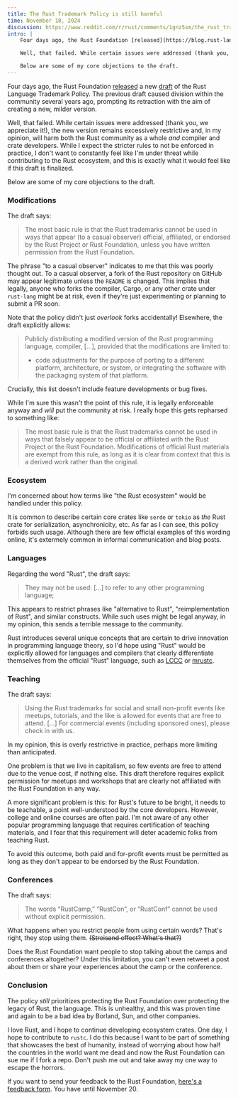 ```yaml
---
title: The Rust Trademark Policy is still harmful
time: November 10, 2024
discussion: https://www.reddit.com/r/rust/comments/1gnz5sm/the_rust_trademark_policy_is_still_harmful/
intro: |
    Four days ago, the Rust Foundation [released](https://blog.rust-lang.org/2024/11/06/trademark-update.html) a new [draft](https://drive.google.com/file/d/1hjTx11Fb-4W7RQLmp3R8BLDACc7zxIpG/view) of the Rust Language Trademark Policy. The previous draft caused division within the community several years ago, prompting its retraction with the aim of creating a new, milder version.

    Well, that failed. While certain issues were addressed (thank you, we appreciate it!), the new version remains excessively restrictive and, in my opinion, will harm both the Rust community as a whole *and* compiler and crate developers. While I expect the stricter rules to not be enforced in practice, I don't want to constantly feel like I'm under threat while contributing to the Rust ecosystem, and this is exactly what it would feel like if this draft is finalized.

    Below are some of my core objections to the draft.
---
```


Four days ago, the Rust Foundation [released](https://blog.rust-lang.org/2024/11/06/trademark-update.html) a new [draft](https://drive.google.com/file/d/1hjTx11Fb-4W7RQLmp3R8BLDACc7zxIpG/view) of the Rust Language Trademark Policy. The previous draft caused division within the community several years ago, prompting its retraction with the aim of creating a new, milder version.

Well, that failed. While certain issues were addressed (thank you, we appreciate it!), the new version remains excessively restrictive and, in my opinion, will harm both the Rust community as a whole *and* compiler and crate developers. While I expect the stricter rules to not be enforced in practice, I don't want to constantly feel like I'm under threat while contributing to the Rust ecosystem, and this is exactly what it would feel like if this draft is finalized.

Below are some of my core objections to the draft.


### Modifications

The draft says:

> The most basic rule is that the Rust trademarks cannot be used in ways that appear (to a casual observer) official, affiliated, or endorsed by the Rust Project or Rust Foundation, unless you have written permission from the Rust Foundation.

The phrase "to a casual observer" indicates to me that this was poorly thought out. To a casual observer, a fork of the Rust repository on GitHub may appear legitimate unless the `README` is changed. This implies that legally, anyone who forks the compiler, Cargo, or any other crate under `rust-lang` might be at risk, even if they're just experimenting or planning to submit a PR soon.

Note that the policy didn't just *overlook* forks accidentally! Elsewhere, the draft explicitly allows:

> Publicly distributing a modified version of the Rust programming language, compiler, [...], provided that the modifications are limited to:
> - code adjustments for the purpose of porting to a different platform, architecture, or system, or integrating the software with the packaging system of that platform.

Crucially, this list doesn't include feature developments or bug fixes.

While I'm sure this wasn't the point of this rule, it is legally enforceable anyway and *will* put the community at risk. I really hope this gets repharsed to something like:

> The most basic rule is that the Rust trademarks cannot be used in ways that falsely appear to be official or affiliated with the Rust Project or the Rust Foundation. Modifications of official Rust materials are exempt from this rule, as long as it is clear from context that this is a derived work rather than the original.


### Ecosystem

I'm concerned about how terms like "the Rust ecosystem" would be handled under this policy.

It is common to describe certain core crates like `serde` or `tokio` as *the* Rust crate for serialization, asynchronicity, etc. As far as I can see, this policy forbids such usage. Although there are few official examples of this wording online, it's extermely common in informal communication and blog posts.


### Languages

Regarding the word "Rust", the draft says:

> They may not be used: [...] to refer to any other programming language;

This appears to restrict phrases like "alternative to Rust", "reimplementation of Rust", and similar constructs. While such uses might be legal anyway, in my opinion, this sends a terrible message to the community.

Rust introduces several unique concepts that are certain to drive innovation in programming language theory, so I'd hope using "Rust" would be explicitly allowed for languages and compilers that clearly differentiate themselves from the official "Rust" language, such as [LCCC](https://github.com/lccc-project/lccc) or [mrustc](https://github.com/thepowersgang/mrustc).


### Teaching

The draft says:

> Using the Rust trademarks for social and small non-profit events like meetups, tutorials, and the like is allowed for events that are free to attend. [...] For commercial events (including sponsored ones), please check in with us.

In my opinion, this is overly restrictive in practice, perhaps more limiting than anticipated.

One problem is that we live in capitalism, so few events are free to attend due to the venue cost, if nothing else. This draft therefore requires explicit permission for meetups and workshops that are clearly not affiliated with the Rust Foundation in any way.

A more significant problem is this: for Rust's future to be bright, it needs to be teachable, a point well-understood by the core developers. However, college and online courses are often paid. I'm not aware of any other popular programming language that requires certification of teaching materials, and I fear that this requirement will deter academic folks from teaching Rust.

To avoid this outcome, both paid and for-profit events must be permitted as long as they don't appear to be endorsed by the Rust Foundation.


### Conferences

The draft says:

> The words “RustCamp,” “RustCon”, or “RustConf” cannot be used without explicit permission.

What happens when you restrict people from using certain words? That's right, they stop using them. ~~(Streisand effect? What's that?)~~

Does the Rust Foundation want people to stop talking about the camps and conferences altogether? Under this limitation, you can't even retweet a post about them or share your experiences about the camp or the conference.


### Conclusion

The policy *still* prioritizes protecting the Rust Foundation over protecting the legacy of Rust, the language. This is unhealthy, and this was proven time and again to be a bad idea by Borland, Sun, and other companies.

I love Rust, and I hope to continue developing ecosystem crates. One day, I hope to contribute to `rustc`. I do this because I want to be part of something that showcases the best of humanity, instead of worrying about how half the countries in the world want me dead and now the Rust Foundation can sue me if I fork a repo. Don't push me out and take away my one way to escape the horrors.

If you want to send your feedback to the Rust Foundation, [here's a feedback form](https://docs.google.com/forms/d/e/1FAIpQLSeU1Ocopa0v9UZn_ZSTkKQM7gqZIrt63lCFz-xtogcFHMtkAg/viewform). You have until November 20.
